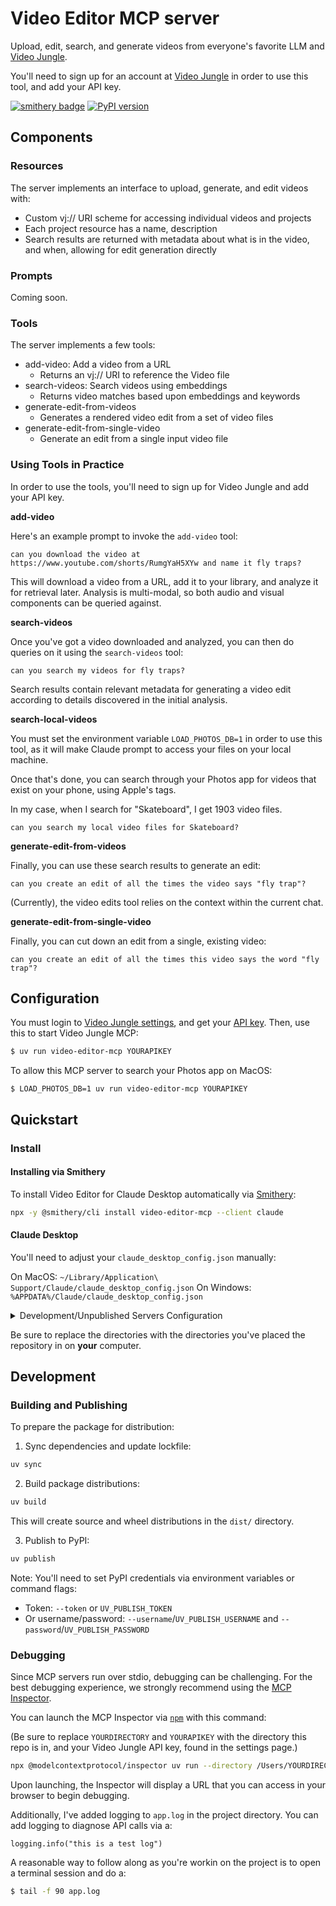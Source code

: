 # Video Editor MCP server
 
Upload, edit, search, and generate videos from everyone's favorite LLM and [Video Jungle](https://www.video-jungle.com/).

You'll need to sign up for an account at [Video Jungle](https://app.video-jungle.com/register) in order to use this tool, and add your API key.

[![smithery badge](https://smithery.ai/badge/video-editor-mcp)](https://smithery.ai/server/video-editor-mcp)
[![PyPI version](https://badge.fury.io/py/video-editor-mcp.svg)](https://badge.fury.io/py/video-editor-mcp)

## Components

### Resources

The server implements an interface to upload, generate, and edit videos with:
- Custom vj:// URI scheme for accessing individual videos and projects
- Each project resource has a name, description
- Search results are returned with metadata about what is in the video, and when, allowing for edit generation directly

### Prompts

Coming soon.

### Tools

The server implements a few tools:
- add-video: Add a video from a URL
  - Returns an vj:// URI to reference the Video file
- search-videos: Search videos using embeddings
  - Returns video matches based upon embeddings and keywords
- generate-edit-from-videos
  - Generates a rendered video edit from a set of video files
- generate-edit-from-single-video
  - Generate an edit from a single input video file

### Using Tools in Practice

In order to use the tools, you'll need to sign up for Video Jungle and add your API key.

**add-video**

Here's an example prompt to invoke the `add-video` tool:

```
can you download the video at https://www.youtube.com/shorts/RumgYaH5XYw and name it fly traps?
```

This will download a video from a URL, add it to your library, and analyze it for retrieval later. Analysis is multi-modal, so both audio and visual components can be queried against.

**search-videos**

Once you've got a video downloaded and analyzed, you can then do queries on it using the `search-videos` tool:

```
can you search my videos for fly traps?
```

Search results contain relevant metadata for generating a video edit according to details discovered in the initial analysis.

**search-local-videos**

You must set the environment variable `LOAD_PHOTOS_DB=1` in order to use this tool, as it will make Claude prompt to access your files on your local machine.

Once that's done, you can search through your Photos app for videos that exist on your phone, using Apple's tags.

In my case, when I search for "Skateboard", I get 1903 video files.

```
can you search my local video files for Skateboard?
```

**generate-edit-from-videos**

Finally, you can use these search results to generate an edit:

```
can you create an edit of all the times the video says "fly trap"?
```

(Currently), the video edits tool relies on the context within the current chat. 

**generate-edit-from-single-video**

Finally, you can cut down an edit from a single, existing video:

```
can you create an edit of all the times this video says the word "fly trap"?
```

## Configuration

You must login to [Video Jungle settings](https://app.video-jungle.com/profile/settings), and get your [API key](https://app.video-jungle.com/profile/settings). Then, use this to start Video Jungle MCP:

```bash
$ uv run video-editor-mcp YOURAPIKEY
```

To allow this MCP server to search your Photos app on MacOS:

```
$ LOAD_PHOTOS_DB=1 uv run video-editor-mcp YOURAPIKEY
```
## Quickstart

### Install

#### Installing via Smithery

To install Video Editor for Claude Desktop automatically via [Smithery](https://smithery.ai/server/video-editor-mcp):

```bash
npx -y @smithery/cli install video-editor-mcp --client claude
```

#### Claude Desktop

You'll need to adjust your `claude_desktop_config.json` manually:

On MacOS: `~/Library/Application\ Support/Claude/claude_desktop_config.json`
On Windows: `%APPDATA%/Claude/claude_desktop_config.json`

<details>
<details>
  <summary>Published Server Configuration</summary>
  
 ```json
  "mcpServers": {
    "video-editor-mcp": {
      "command": "uvx",
      "args": [
        "video-editor-mcp",
        "YOURAPIKEY"
      ]
    }
  }
  ```
</details>
  <summary>Development/Unpublished Servers Configuration</summary>
  
 ```json
  "mcpServers": {
    "video-editor-mcp": {
      "command": "uv",
      "args": [
        "--directory",
        "/Users/YOURDIRECTORY/video-editor-mcp",
        "run",
        "video-editor-mcp",
        "YOURAPIKEY"
      ]
    }
  }
  ```

  With local Photos app access enabled (search your Photos app):

  ```json
    "video-jungle-mcp": {
      "command": "uv",
      "args": [
        "--directory",
        "/Users/<PATH_TO>/video-jungle-mcp",
        "run",
        "video-editor-mcp",
        "<YOURAPIKEY>"
      ],
     "env": {
	      "LOAD_PHOTOS_DB": "1"
      }
    },
  ```

</details>

Be sure to replace the directories with the directories you've placed the repository in on **your** computer.

## Development

### Building and Publishing

To prepare the package for distribution:

1. Sync dependencies and update lockfile:
```bash
uv sync
```

2. Build package distributions:
```bash
uv build
```

This will create source and wheel distributions in the `dist/` directory.

3. Publish to PyPI:
```bash
uv publish
```

Note: You'll need to set PyPI credentials via environment variables or command flags:
- Token: `--token` or `UV_PUBLISH_TOKEN`
- Or username/password: `--username`/`UV_PUBLISH_USERNAME` and `--password`/`UV_PUBLISH_PASSWORD`

### Debugging

Since MCP servers run over stdio, debugging can be challenging. For the best debugging
experience, we strongly recommend using the [MCP Inspector](https://github.com/modelcontextprotocol/inspector).


You can launch the MCP Inspector via [`npm`](https://docs.npmjs.com/downloading-and-installing-node-js-and-npm) with this command:

(Be sure to replace `YOURDIRECTORY` and `YOURAPIKEY` with the directory this repo is in, and your Video Jungle API key, found in the settings page.)

```bash
npx @modelcontextprotocol/inspector uv run --directory /Users/YOURDIRECTORY/video-editor-mcp video-editor-mcp YOURAPIKEY
```


Upon launching, the Inspector will display a URL that you can access in your browser to begin debugging.

Additionally, I've added logging to `app.log` in the project directory. You can add logging to diagnose API calls via a:

```
logging.info("this is a test log")
```

A reasonable way to follow along as you're workin on the project is to open a terminal session and do a:

```bash
$ tail -f 90 app.log
```
